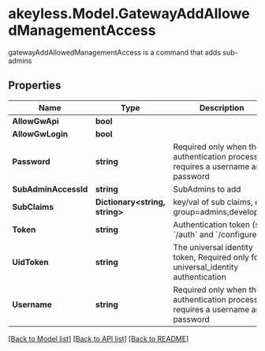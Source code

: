# akeyless.Model.GatewayAddAllowedManagementAccess
gatewayAddAllowedManagementAccess is a command that adds sub-admins

## Properties

Name | Type | Description | Notes
------------ | ------------- | ------------- | -------------
**AllowGwApi** | **bool** |  | [optional] 
**AllowGwLogin** | **bool** |  | [optional] 
**Password** | **string** | Required only when the authentication process requires a username and password | [optional] 
**SubAdminAccessId** | **string** | SubAdmins to add | 
**SubClaims** | **Dictionary&lt;string, string&gt;** | key/val of sub claims, e.g group&#x3D;admins,developers | [optional] 
**Token** | **string** | Authentication token (see &#x60;/auth&#x60; and &#x60;/configure&#x60;) | [optional] 
**UidToken** | **string** | The universal identity token, Required only for universal_identity authentication | [optional] 
**Username** | **string** | Required only when the authentication process requires a username and password | [optional] 

[[Back to Model list]](../README.md#documentation-for-models) [[Back to API list]](../README.md#documentation-for-api-endpoints) [[Back to README]](../README.md)

